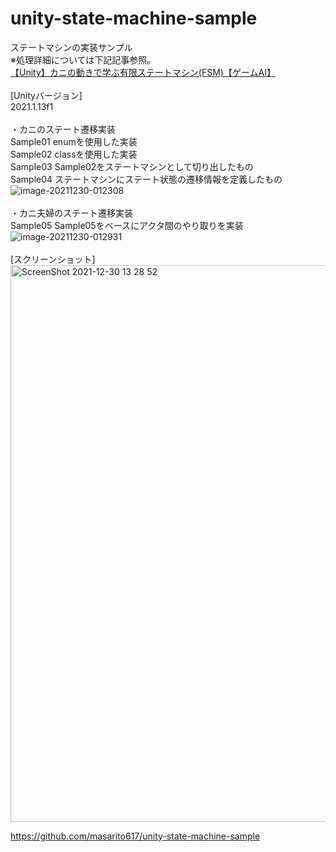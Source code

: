# unity-state-machine-sample
ステートマシンの実装サンプル<br>
※処理詳細については下記記事参照。<br>
<a href="https://elekibear.com/20211230_01">【Unity】カニの動きで学ぶ有限ステートマシン(FSM)【ゲームAI】</a><br>
<br>
[Unityバージョン]<br>
2021.1.13f1<br>
<br>
・カニのステート遷移実装<br>
Sample01 enumを使用した実装<br>
Sample02 classを使用した実装<br>
Sample03 Sample02をステートマシンとして切り出したもの<br>
Sample04 ステートマシンにステート状態の遷移情報を定義したもの<br>
![image-20211230-012308](https://user-images.githubusercontent.com/77447256/147721699-4bbdd971-5bf9-40f8-9c41-89d1668a78f7.png)<br>
<br>
・カニ夫婦のステート遷移実装<br>
Sample05 Sample05をベースにアクタ間のやり取りを実装<br>
![image-20211230-012931](https://user-images.githubusercontent.com/77447256/147721734-8cf8fd79-304f-4515-9b49-ece046e0d56b.png)<br>
<br>
[スクリーンショット]<br>
<img width="891" alt="ScreenShot 2021-12-30 13 28 52" src="https://user-images.githubusercontent.com/77447256/147721759-823e1624-c9ed-4c0b-ba15-f94f3a5c34f2.png"><br>
  
https://github.com/masarito617/unity-state-machine-sample  
